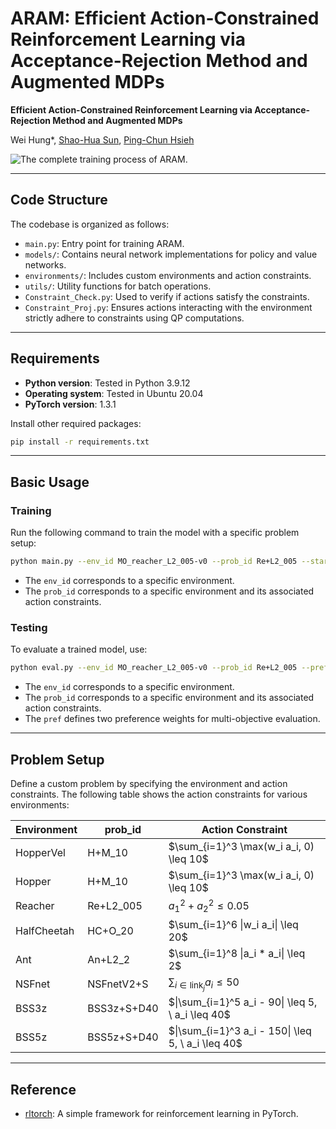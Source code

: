 
# ARAM: Efficient Action-Constrained Reinforcement Learning via Acceptance-Rejection Method and Augmented MDPs

**Efficient Action-Constrained Reinforcement Learning via Acceptance-Rejection Method and Augmented MDPs**

Wei Hung\*, [Shao-Hua Sun](https://shaohua0116.github.io/), [Ping-Chun Hsieh](https://pinghsieh.github.io/)

![The complete training process of ARAM.](https://github.com/user-attachments/assets/142c0c0a-21ce-43c7-9b53-780d967e0cc9)

---

## Code Structure

The codebase is organized as follows:

- `main.py`: Entry point for training ARAM.
- `models/`: Contains neural network implementations for policy and value networks.
- `environments/`: Includes custom environments and action constraints.
- `utils/`: Utility functions for batch operations.
- `Constraint_Check.py`: Used to verify if actions satisfy the constraints.
- `Constraint_Proj.py`: Ensures actions interacting with the environment strictly adhere to constraints using QP computations.

---

## Requirements

- **Python version**: Tested in Python 3.9.12
- **Operating system**: Tested in Ubuntu 20.04
- **PyTorch version**: 1.3.1

Install other required packages:

```bash
pip install -r requirements.txt
```

---

## Basic Usage

### Training

Run the following command to train the model with a specific problem setup:

```bash
python main.py --env_id MO_reacher_L2_005-v0 --prob_id Re+L2_005 --start_steps 1000 --seed 1
```
- The `env_id` corresponds to a specific environment.
- The `prob_id` corresponds to a specific environment and its associated action constraints.

### Testing

To evaluate a trained model, use:

```bash
python eval.py --env_id MO_reacher_L2_005-v0 --prob_id Re+L2_005 --pref 0.1 0.9 --model_path /tmp/policy.pth 
```

- The `env_id` corresponds to a specific environment.
- The `prob_id` corresponds to a specific environment and its associated action constraints.
- The `pref` defines two preference weights for multi-objective evaluation.

---

## Problem Setup

Define a custom problem by specifying the environment and action constraints. The following table shows the action constraints for various environments:

| **Environment** | **prob_id** | **Action Constraint** |
|------------------|------------------------|-------------|
| HopperVel        | H+M_10 | $\sum_{i=1}^3 \max(w_i a_i, 0) \leq 10$ | 
| Hopper           | H+M_10 | $\sum_{i=1}^3 \max(w_i a_i, 0) \leq 10$ | 
| Reacher          | Re+L2_005 | $a_1^2 + a_2^2 \leq 0.05$ | 
| HalfCheetah      | HC+O_20 | $\sum_{i=1}^6 \|w_i a_i\| \leq 20$ |
| Ant              | An+L2_2 | $\sum_{i=1}^8 \|a_i * a_i\| \leq 2$ | 
| NSFnet           | NSFnetV2+S | $\sum_{i \in \text{link}_j} a_i \leq 50$ | 
| BSS3z            | BSS3z+S+D40 | $\|\sum_{i=1}^5 a_i - 90\| \leq 5, \ a_i \leq 40$ | 
| BSS5z            | BSS5z+S+D40 | $\|\sum_{i=1}^3 a_i - 150\| \leq 5, \ a_i \leq 40$ | 


---

## Reference

- [rltorch](https://github.com/toshikwa/rltorch): A simple framework for reinforcement learning in PyTorch.
